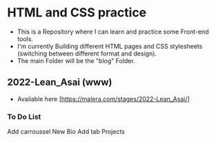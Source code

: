 # HTML and CSS practice

- This is a Repository where I can learn and practice some Front-end tools.
- I'm currently Building different HTML pages and CSS stylesheets (switching between different format and design).
- The main Folder will be the "blog" Folder.

## 2022-Lean_Asai (www)

- Available here [https://malera.com/stages/2022-Lean_Asai/]


### To Do List
Add carroussel
New Bio
Add tab Projects
